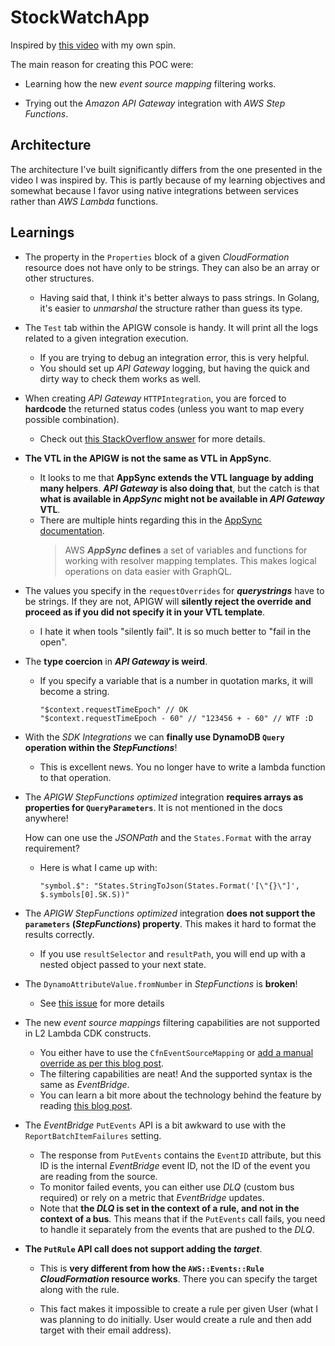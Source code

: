 # StockWatchApp

Inspired by [this video](https://www.youtube.com/watch?v=XoMSzGybxZg) with my own spin.

The main reason for creating this POC were:

- Learning how the new _event source mapping_ filtering works.

- Trying out the _Amazon API Gateway_ integration with _AWS Step Functions_.

## Architecture

The architecture I've built significantly differs from the one presented in the video I was inspired by. This is partly because of my learning objectives and somewhat because I favor using native integrations between services rather than _AWS Lambda_ functions.

## Learnings

- The property in the `Properties` block of a given _CloudFormation_ resource does not have only to be strings. They can also be an array or other structures.

  - Having said that, I think it's better always to pass strings. In Golang, it's easier to _unmarshal_ the structure rather than guess its type.

- The `Test` tab within the APIGW console is handy. It will print all the logs related to a given integration execution.

  - If you are trying to debug an integration error, this is very helpful.
  - You should set up _API Gateway_ logging, but having the quick and dirty way to check them works as well.

- When creating _API Gateway_ `HTTPIntegration`, you are forced to **hardcode** the returned status codes (unless you want to map every possible combination).

  - Check out [this StackOverflow answer](https://stackoverflow.com/a/41682424) for more details.

- **The VTL in the APIGW is not the same as VTL in AppSync**.

  - It looks to me that **AppSync extends the VTL language by adding many helpers**. **_API Gateway_ is also doing that**, but the catch is that **what is available in _AppSync_ might not be available in _API Gateway_ VTL**.
  - There are multiple hints regarding this in the [AppSync documentation](https://docs.aws.amazon.com/appsync/latest/devguide/resolver-context-reference.html).
    > AWS **_AppSync_ defines** a set of variables and functions for working with resolver mapping templates. This makes logical operations on data easier with GraphQL.

- The values you specify in the `requestOverrides` for **_querystrings_** have to be strings. If they are not, APIGW will **silently reject the override and proceed as if you did not specify it in your VTL template**.

  - I hate it when tools "silently fail". It is so much better to "fail in the open".

- The **type coercion** in **_API Gateway_ is weird**.

  - If you specify a variable that is a number in quotation marks, it will become a string.

    ```vtl
    "$context.requestTimeEpoch" // OK
    "$context.requestTimeEpoch - 60" // "123456 + - 60" // WTF :D
    ```

- With the _SDK Integrations_ we can **finally use DynamoDB `Query` operation within the _StepFunctions_**!

  - This is excellent news. You no longer have to write a lambda function to that operation.

- The _APIGW StepFunctions optimized_ integration **requires arrays as properties for `QueryParameters`**. It is not mentioned in the docs anywhere!

  How can one use the _JSONPath_ and the `States.Format` with the array requirement?

  - Here is what I came up with:

    ```text
    "symbol.$": "States.StringToJson(States.Format('[\"{}\"]', $.symbols[0].SK.S))"

    ```

- The _APIGW StepFunctions optimized_ integration **does not support the `parameters` (_StepFunctions_) property**. This makes it hard to format the results correctly.

  - If you use `resultSelector` and `resultPath`, you will end up with a nested object passed to your next state.

- The `DynamoAttributeValue.fromNumber` in _StepFunctions_ is **broken**!

  - See [this issue](https://github.com/aws/aws-cdk/issues/12456) for more details

- The new _event source mappings_ filtering capabilities are not supported in L2 Lambda CDK constructs.

  - You either have to use the `CfnEventSourceMapping` or [add a manual override as per this blog post](https://medium.com/@philipzeh/event-filtering-for-lambda-functions-using-aws-cdk-d332140590f8).
  - The filtering capabilities are neat! And the supported syntax is the same as _EventBridge_.
  - You can learn a bit more about the technology behind the feature by reading [this blog post](https://www.tbray.org/ongoing/When/202x/2021/12/03/Filtering-Lessons).

- The _EventBridge_ `PutEvents` API is a bit awkward to use with the `ReportBatchItemFailures` setting.

  - The response from `PutEvents` contains the `EventID` attribute, but this ID is the internal _EventBridge_ event ID, not the ID of the event you are reading from the source.
  - To monitor failed events, you can either use _DLQ_ (custom bus required) or rely on a metric that _EventBridge_ updates.
  - Note that **the _DLQ_ is set in the context of a rule, and not in the context of a bus**. This means that if the `PutEvents` call fails, you need to handle it separately from the events that are pushed to the _DLQ_.

- **The `PutRule` API call does not support adding the _target_**.

  - This is **very different from how the `AWS::Events::Rule` _CloudFormation_ resource works**. There you can specify the target along with the rule.

  - This fact makes it impossible to create a rule per given User (what I was planning to do initially. User would create a rule and then add target with their email address).
